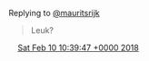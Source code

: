 Replying to [@mauritsrijk](https://twitter.com/mauritsrijk/status/962101088177487872)

> Leuk?

<img src="../../media/tweet.ico" width="12" /> [Sat Feb 10 10:39:47 +0000 2018](https://twitter.com/DromerDenker/status/962274895009931264)